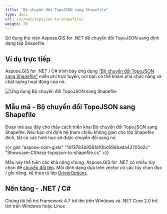 ```yaml
---
title: "Bộ chuyển đổi TopoJSON sang Shapefile"
type: docs
url: /vi/net/topojson-to-shapefile/
weight: 70
---
```


Sử dụng thư viện Aspose.GIS for .NET để chuyển đổi TopoJSON sang định dạng tệp Shapefile.

## **Ví dụ trực tiếp**

Aspose.GIS for .NET / C# trình bày ứng dụng ["Bộ chuyển đổi TopoJSON sang Shapefile"](https://products.aspose.app/gis/conversion/topojson-to-shapefile) miễn phí trực tuyến, nơi bạn có thể khám phá chức năng và chất lượng hoạt động của nó.

![Ứng dụng Bộ chuyển đổi TopoJSON sang Shapefile](conversion.png)

## **Mẫu mã - Bộ chuyển đổi TopoJSON sang Shapefile**

Đoạn mã sau đây cho thấy cách triển khai Bộ chuyển đổi TopoJSON sang Shapefile. Nếu bạn chỉ định hệ tham chiếu không gian cho lớp Shapefile đích, tất cả các hình học sẽ được chuyển đổi sang nó. 

{{< gist "aspose-com-gists" "10f3783b9581d10bc69dbada42705d2c" "Showcase-CSharp-topojson-to-shapefile.cs" >}}

Mẫu này thể hiện các khả năng chung. Aspose.GIS for .NET có nhiều tùy chọn để [chuyển đổi tệp](https://docs.aspose.com/gis/net/vector-layers/). Mỗi định dạng dựa trên vector có các tùy chọn đọc / ghi riêng, kế thừa từ lớp [DriverOptions](https://reference.aspose.com/gis/net/aspose.gis/driveroptions).

## **Nền tảng - .NET / C#**

Chúng tôi hỗ trợ Framework 4.7 trở lên trên Windows và .NET Core 2.0 trở lên trên Windows hoặc Linux
